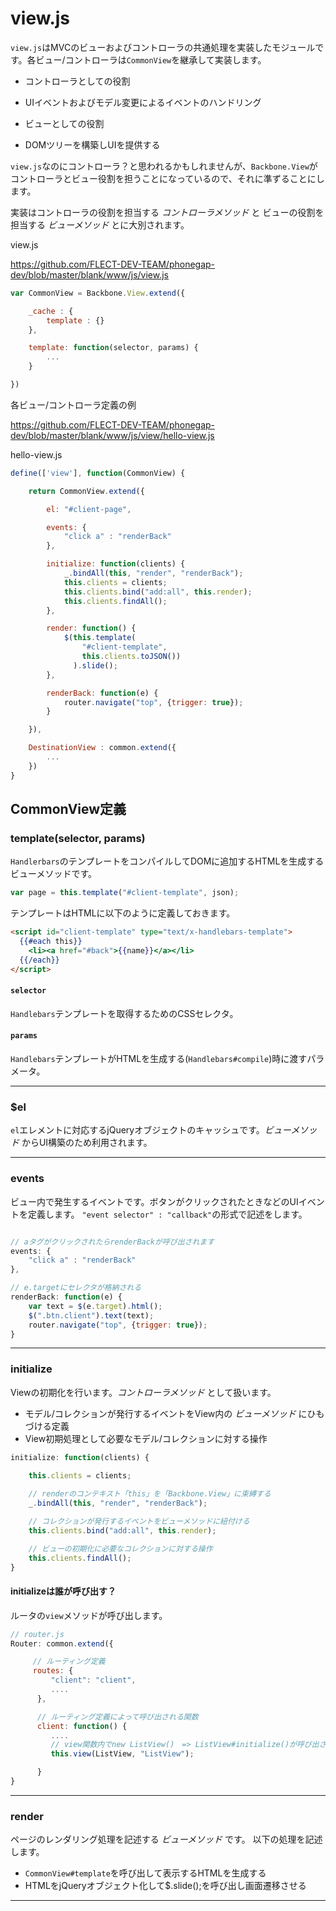 # view.js

`view.js`はMVCのビューおよびコントローラの共通処理を実装したモジュールです。各ビュー/コントローラは`CommonView`を継承して実装します。

* コントローラとしての役割
 * UIイベントおよびモデル変更によるイベントのハンドリング

* ビューとしての役割
 * DOMツリーを構築しUIを提供する

`view.js`なのにコントローラ？と思われるかもしれませんが、`Backbone.View`がコントローラとビュー役割を担うことになっているので、それに準ずることにします。

実装はコントローラの役割を担当する _コントローラメソッド_ と ビューの役割を担当する _ビューメソッド_ とに大別されます。

view.js

https://github.com/FLECT-DEV-TEAM/phonegap-dev/blob/master/blank/www/js/view.js

``` javascript
var CommonView = Backbone.View.extend({

	_cache : {
		template : {}
	},

	template: function(selector, params) {
		...
	}

})
```

各ビュー/コントローラ定義の例

https://github.com/FLECT-DEV-TEAM/phonegap-dev/blob/master/blank/www/js/view/hello-view.js

hello-view.js

```javascript
define(['view'], function(CommonView) {

    return CommonView.extend({

        el: "#client-page",

        events: {
            "click a" : "renderBack"
        },

        initialize: function(clients) {
            _.bindAll(this, "render", "renderBack");
            this.clients = clients;
            this.clients.bind("add:all", this.render);
            this.clients.findAll();
        },

        render: function() {
            $(this.template(
                "#client-template",
                this.clients.toJSON())
              ).slide();
        },

        renderBack: function(e) {
            router.navigate("top", {trigger: true});
        }

    }),

    DestinationView : common.extend({
        ...
    })
}
```

## CommonView定義

### template(selector, params)

`Handlerbars`のテンプレートをコンパイルしてDOMに追加するHTMLを生成するビューメソッドです。

```javascript
var page = this.template("#client-template", json);
```

テンプレートはHTMLに以下のように定義しておきます。

```html
<script id="client-template" type="text/x-handlebars-template">
  {{#each this}}
	<li><a href="#back">{{name}}</a></li>
  {{/each}}
</script>
```

#### `selector`

`Handlebars`テンプレートを取得するためのCSSセレクタ。

#### `params`

`Handlebars`テンプレートがHTMLを生成する(`Handlebars#compile`)時に渡すパラメータ。

---------------------------------------------------------

### $el

`el`エレメントに対応するjQueryオブジェクトのキャッシュです。_ビューメソッド_ からUI構築のため利用されます。

---------------------------------------------------------

### events

ビュー内で発生するイベントです。ボタンがクリックされたときなどのUIイベントを定義します。
`"event selector" : "callback"`の形式で記述をします。

```javascript

// aタグがクリックされたらrenderBackが呼び出されます
events: {
	"click a" : "renderBack"
},

// e.targetにセレクタが格納される
renderBack: function(e) {
	var text = $(e.target).html();
	$(".btn.client").text(text);
	router.navigate("top", {trigger: true});
}
```

---------------------------------------------------------

### initialize

Viewの初期化を行います。_コントローラメソッド_ として扱います。

* モデル/コレクションが発行するイベントをView内の _ビューメソッド_ にひもづける定義
* View初期処理として必要なモデル/コレクションに対する操作

```javascript
initialize: function(clients) {
	
    this.clients = clients;

    // renderのコンテキスト「this」を「Backbone.View」に束縛する
    _.bindAll(this, "render", "renderBack");

    // コレクションが発行するイベントをビューメソッドに紐付ける
    this.clients.bind("add:all", this.render);

    // ビューの初期化に必要なコレクションに対する操作
    this.clients.findAll();
}
```

#### initializeは誰が呼び出す？

ルータの`view`メソッドが呼び出します。

```javascript
// router.js
Router: common.extend({

     // ルーティング定義
     routes: {
         "client": "client",
         ....
      },

      // ルーティング定義によって呼び出される関数
      client: function() {
         ....
         // view関数内でnew ListView()　=> ListView#initialize()が呼び出される
         this.view(ListView, "ListView");

      }
}
```

---------------------------------------------------------

### render

ページのレンダリング処理を記述する _ビューメソッド_ です。
以下の処理を記述します。

* `CommonView#template`を呼び出して表示するHTMLを生成する
* HTMLをjQueryオブジェクト化して$.slide();を呼び出し画面遷移させる

---------------------------------------------------------

